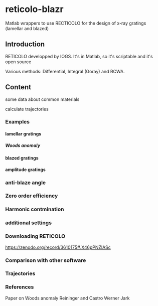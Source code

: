 # reticolo-blazr
Matlab wrappers to use RECTICOLO for the design of x-ray gratings (lamellar and blazed)

## Introduction
RETICOLO developped by IOGS.
It's in Matlab, so it's scriptable
and it's open source

Various methods: Differential, Integral (Goray) and RCWA.

## Content
some data about common materials

calculate trajectories


### Examples

#### lamellar gratings

##### Woods anomaly

#### blazed gratings

#### amplitude gratings

### anti-blaze angle

### Zero order efficiency

### Harmonic contmination

### additional settings

### Downloading RETICOLO
https://zenodo.org/record/3610175#.X46pPNZlASc

### Comparison with other software

### Trajectories

### References
Paper on Woods anomaly
Reininger and Castro
Werner Jark